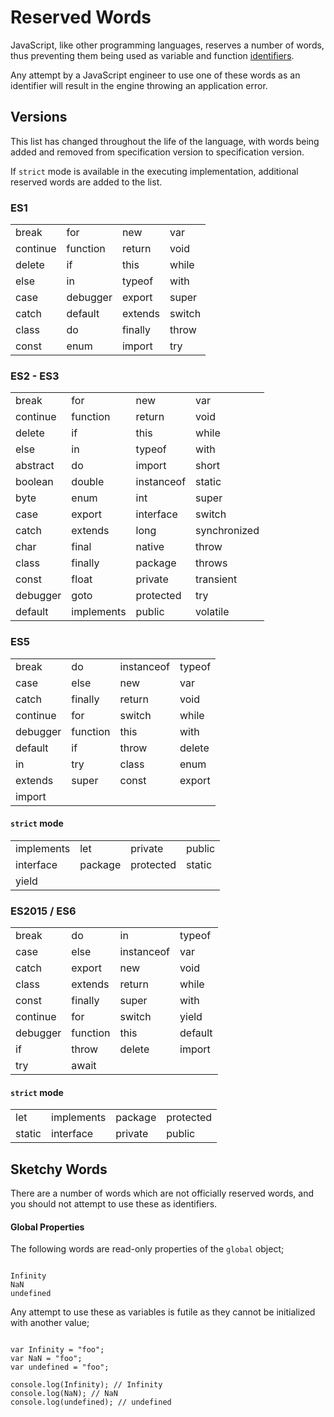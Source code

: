 # Reserved Words

JavaScript, like other programming languages, reserves a number of words, thus preventing them being used as variable and function [identifiers](../identifiers).

Any attempt by a JavaScript engineer to use one of these words as an identifier will result in the engine throwing an application error.

## Versions

This list has changed throughout the life of the language, with words being added and removed from specification version to specification version.

If `strict` mode is available in the executing implementation, additional reserved words are added to the list.

### ES1

|          |          |         |        |
| -------- | -------- | ------- | ------ |
| break    | for      | new     | var    |
| continue | function | return  | void   |
| delete   | if       | this    | while  |
| else     | in       | typeof  | with   |
| case     | debugger | export  | super  |
| catch    | default  | extends | switch |
| class    | do       | finally | throw  |
| const    | enum     | import  | try    |

### ES2 - ES3

|          |            |            |              |
| -------- | ---------- | ---------- | ------------ |
| break    | for        | new        | var          |
| continue | function   | return     | void         |
| delete   | if         | this       | while        |
| else     | in         | typeof     | with         |
| abstract | do         | import     | short        |
| boolean  | double     | instanceof | static       |
| byte     | enum       | int        | super        |
| case     | export     | interface  | switch       |
| catch    | extends    | long       | synchronized |
| char     | final      | native     | throw        |
| class    | finally    | package    | throws       |
| const    | float      | private    | transient    |
| debugger | goto       | protected  | try          |
| default  | implements | public     | volatile     |

### ES5

|          |          |            |        |
| -------- | -------- | ---------- | ------ |
| break    | do       | instanceof | typeof |
| case     | else     | new        | var    |
| catch    | finally  | return     | void   |
| continue | for      | switch     | while  |
| debugger | function | this       | with   |
| default  | if       | throw      | delete |
| in       | try      | class      | enum   |
| extends  | super    | const      | export |
| import   |

#### `strict` mode

|            |         |           |        |
| ---------- | ------- | --------- | ------ |
| implements | let     | private   | public |
| interface  | package | protected | static |
| yield      |

### ES2015 / ES6

|          |          |            |         |
| -------- | -------- | ---------- | ------- |
| break    | do       | in         | typeof  |
| case     | else     | instanceof | var     |
| catch    | export   | new        | void    |
| class    | extends  | return     | while   |
| const    | finally  | super      | with    |
| continue | for      | switch     | yield   |
| debugger | function | this       | default |
| if       | throw    | delete     | import  |
| try      | await    |

#### `strict` mode

|        |            |         |           |
| ------ | ---------- | ------- | --------- |
| let    | implements | package | protected |
| static | interface  | private | public    |

## Sketchy Words

There are a number of words which are not officially reserved words, and you should not attempt to use these as identifiers.

#### Global Properties

The following words are read-only properties of the `global` object;

```

Infinity
NaN
undefined

```

Any attempt to use these as variables is futile as they cannot be initialized with another value;

```

var Infinity = "foo";
var NaN = "foo";
var undefined = "foo";

console.log(Infinity); // Infinity
console.log(NaN); // NaN
console.log(undefined); // undefined

```
